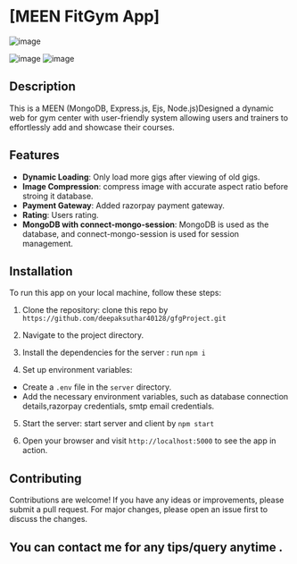 # [MEEN FitGym  App]

![image](https://github.com/deepaksuthar40128/gfgProject/blob/master/static/images/hom1.png?raw=true)

![image](https://github.com/deepaksuthar40128/gfgProject/blob/master/static/images/hom2.png?raw=true)
![image](https://github.com/deepaksuthar40128/gfgProject/blob/master/static/images/hom3.png?raw=true)

## Description

This is a MEEN (MongoDB, Express.js, Ejs, Node.js)Designed a dynamic web for gym center with user-friendly system allowing users and trainers to effortlessly add and showcase their courses.

## Features
- **Dynamic Loading**: Only load more gigs after viewing of old gigs.
- **Image Compression**: compress image with accurate aspect ratio before stroing it database.
- **Payment Gateway**: Added razorpay payment gateway.
- **Rating**: Users rating.
- **MongoDB with connect-mongo-session**: MongoDB is used as the database, and connect-mongo-session is used for session management.

## Installation

To run this app on your local machine, follow these steps:

1. Clone the repository: clone this repo by `https://github.com/deepaksuthar40128/gfgProject.git`


2. Navigate to the project directory.

3. Install the dependencies for the server : run `npm i` 


4. Set up environment variables:

 - Create a `.env` file in the `server` directory.
 - Add the necessary environment variables, such as database connection details,razorpay credentials, smtp email credentials.

5. Start the server: start server and client by `npm start` 

6. Open your browser and visit `http://localhost:5000` to see the app in action.

## Contributing

Contributions are welcome! If you have any ideas or improvements, please submit a pull request. For major changes, please open an issue first to discuss the changes.


## You can contact me for any tips/query anytime .
